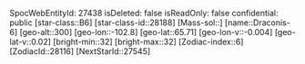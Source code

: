 ﻿---
location: [65.71,-102.8,300]
type: Station
tags:
- astro/Star

---
SpocWebEntityId: 27438
isDeleted: false
isReadOnly: false
confidential: public
[star-class::B6]
[star-class-id::28188]
[Mass-sol::]
[name::Draconis-6]
[geo-alt::300]
[geo-lon::-102.8]
[geo-lat::65.71]
[geo-lon-v::-0.004]
[geo-lat-v::0.02]
[bright-min::32]
[bright-max::32]
[Zodiac-index::6]
[ZodiacId::28116]
[NextStarId::27545]

